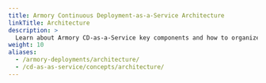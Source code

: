 ```yaml
---
title: Armory Continuous Deployment-as-a-Service Architecture
linkTitle: Architecture
description: >
  Learn about Armory CD-as-a-Service key components and how to organize your CD-as-a-Service workspace to orchestrate deployments by multiple project teams.
weight: 10
aliases:
  - /armory-deployments/architecture/
  - /cd-as-as-service/concepts/architecture/
---
```


